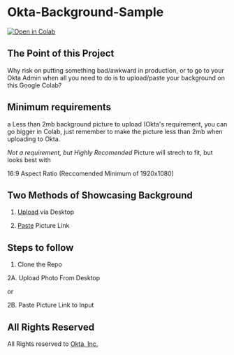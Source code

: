 # Okta-Background-Sample
<a href="https://colab.research.google.com/drive/1q4iRmsjdCQPbEnRY420ncmEXQs4Qxm3Y?usp=sharing" target="_parent"><img src="https://colab.research.google.com/assets/colab-badge.svg" alt="Open in Colab"/></a>

## The Point of this Project

Why risk on putting something bad/awkward in production, or to go to your Okta Admin when all you need to do is to upload/paste your background on this Google Colab?

## Minimum requirements
a Less than 2mb background picture to upload (Okta's requirement, you can go bigger in Colab, just remember to make the picture less than 2mb when uploading to Okta.

*Not a requirement, but Highly Recomended* 
Picture will strech to fit, but looks best with

16:9 Aspect Ratio (Reccomended Minimum of 1920x1080)

## Two Methods of Showcasing Background
1) [Upload](https://colab.research.google.com/drive/1q4iRmsjdCQPbEnRY420ncmEXQs4Qxm3Y#scrollTo=3XrzSzwriZbg&line=12&uniqifier=1) via Desktop 

2) [Paste](https://colab.research.google.com/drive/1q4iRmsjdCQPbEnRY420ncmEXQs4Qxm3Y#scrollTo=3XrzSzwriZbg&line=12&uniqifier=1) Picture Link

## Steps to follow
1. Clone the Repo

2A. Upload Photo From Desktop

or

2B. Paste Picture Link to Input

## All Rights Reserved
All Rights reserved to [Okta, Inc.](https://okta.com)
